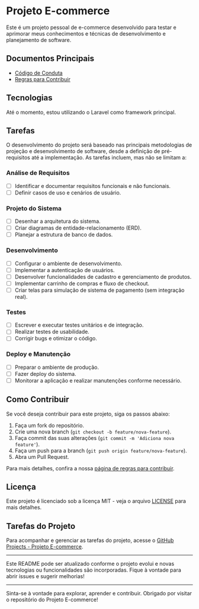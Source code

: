 # Projeto E-commerce

Este é um projeto pessoal de e-commerce desenvolvido para testar e aprimorar meus conhecimentos e técnicas de desenvolvimento e planejamento de software.

## Documentos Principais

- [Código de Conduta](CODE_OF_CONDUCT.md)
- [Regras para Contribuir](CONTRIBUTING.md)

## Tecnologias

Até o momento, estou utilizando o Laravel como framework principal.

## Tarefas

O desenvolvimento do projeto será baseado nas principais metodologias de projeção e desenvolvimento de software, desde a definição de pré-requisitos até a implementação. As tarefas incluem, mas não se limitam a:

### Análise de Requisitos
- [ ] Identificar e documentar requisitos funcionais e não funcionais.
- [ ] Definir casos de uso e cenários de usuário.

### Projeto do Sistema
- [ ] Desenhar a arquitetura do sistema.
- [ ] Criar diagramas de entidade-relacionamento (ERD).
- [ ] Planejar a estrutura de banco de dados.

### Desenvolvimento
- [ ] Configurar o ambiente de desenvolvimento.
- [ ] Implementar a autenticação de usuários.
- [ ] Desenvolver funcionalidades de cadastro e gerenciamento de produtos.
- [ ] Implementar carrinho de compras e fluxo de checkout.
- [ ] Criar telas para simulação de sistema de pagamento (sem integração real).

### Testes
- [ ] Escrever e executar testes unitários e de integração.
- [ ] Realizar testes de usabilidade.
- [ ] Corrigir bugs e otimizar o código.

### Deploy e Manutenção
- [ ] Preparar o ambiente de produção.
- [ ] Fazer deploy do sistema.
- [ ] Monitorar a aplicação e realizar manutenções conforme necessário.

## Como Contribuir

Se você deseja contribuir para este projeto, siga os passos abaixo:

1. Faça um fork do repositório.
2. Crie uma nova branch (`git checkout -b feature/nova-feature`).
3. Faça commit das suas alterações (`git commit -m 'Adiciona nova feature'`).
4. Faça um push para a branch (`git push origin feature/nova-feature`).
5. Abra um Pull Request.

Para mais detalhes, confira a nossa [página de regras para contribuir](CONTRIBUTING.md).

## Licença

Este projeto é licenciado sob a licença MIT - veja o arquivo [LICENSE](LICENSE) para mais detalhes.

## Tarefas do Projeto

Para acompanhar e gerenciar as tarefas do projeto, acesse o [GitHub Projects - Projeto E-commerce](https://github.com/PauloTIgit/ecommerce/projects).

---

Este README pode ser atualizado conforme o projeto evolui e novas tecnologias ou funcionalidades são incorporadas. Fique à vontade para abrir issues e sugerir melhorias!

---

Sinta-se à vontade para explorar, aprender e contribuir. Obrigado por visitar o repositório do Projeto E-commerce!

